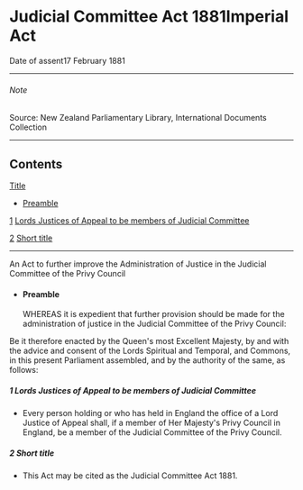 # Judicial Committee Act 1881Imperial Act

Date of assent17 February 1881

---

###### Note

Source: New Zealand Parliamentary Library, International Documents Collection

---

## Contents

[Title][0]
    
*   [Preamble][1]

[1][2] [Lords Justices of Appeal to be members of Judicial Committee][2]

[2][3] [Short title][3]

---

An Act to further improve the Administration of Justice in the Judicial Committee of the Privy Council
    
*   #### Preamble
    
    WHEREAS it is expedient that further provision should be made for the administration of justice in the Judicial Committee of the Privy Council:

Be it therefore enacted by the Queen's most Excellent Majesty, by and with the advice and consent of the Lords Spiritual and Temporal, and Commons, in this present Parliament assembled, and by the authority of the same, as follows:

##### 1 Lords Justices of Appeal to be members of Judicial Committee
    
*   Every person holding or who has held in England the office of a Lord Justice of Appeal shall, if a member of Her Majesty's Privy Council in England, be a member of the Judicial Committee of the Privy Council.

##### 2 Short title
    
*   This Act may be cited as the Judicial Committee Act 1881\.



[0]: http://www.legislation.govt.nz/act/imperial/1881/0003/latest/whole.html#DLM12376
[1]: http://www.legislation.govt.nz/act/imperial/1881/0003/latest/whole.html#DLM12377
[2]: http://www.legislation.govt.nz/act/imperial/1881/0003/latest/whole.html#DLM12380
[3]: http://www.legislation.govt.nz/act/imperial/1881/0003/latest/whole.html#DLM12381